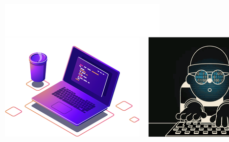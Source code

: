 <img src="./animated.svg" alt="SVG Animation">
<div style="display: flex; gap: 30px;">
    <img src="computer-illustration.png" alt="SVG Animation">
    <img src="68747470733a2f2f6d656469612e74656e6f722e636f6d2f726550446644574f33586f41414141642f6861636b696e672e676966.gif" alt="SVG Animation" width="400px">
</div>
